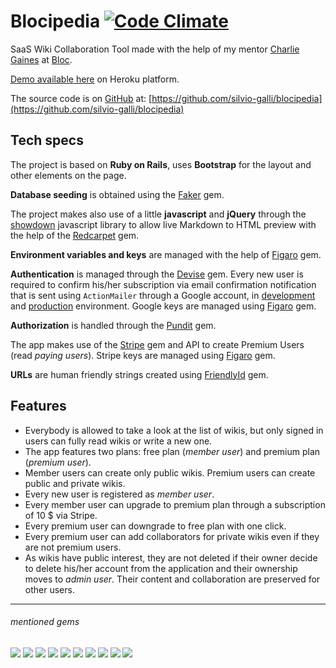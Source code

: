 # Blocipedia [![Code Climate](https://codeclimate.com/github/silvio-galli/blocipedia/badges/gpa.svg)](https://codeclimate.com/github/silvio-galli/blocipedia)

SaaS Wiki Collaboration Tool made with the help of my mentor [Charlie Gaines](https://github.com/beaugaines) at [Bloc](http://www.bloc.io).

[Demo available here](https://floating-ocean-14149.herokuapp.com/) on Heroku platform.

The source code is on [GitHub](https://github.com) at: [https://github.com/silvio-galli/blocipedia](https://github.com/silvio-galli/blocipedia)


## Tech specs
The project is based on **Ruby on Rails**, uses **Bootstrap** for the layout and other elements on the page.

**Database seeding** is obtained using the [Faker](https://github.com/stympy/faker) gem.

The project makes also use of a little **javascript** and **jQuery** through the [showdown](https://github.com/showdownjs/showdown) javascript library to allow live Markdown to HTML preview with the help of the [Redcarpet](https://github.com/vmg/redcarpet) gem.

**Environment variables and keys** are managed with the help of [Figaro](https://github.com/laserlemon/figaro) gem.

**Authentication** is managed through the [Devise](https://github.com/plataformatec/devise) gem.
Every new user is required to confirm his/her subscription via email confirmation notification that is sent using `ActionMailer` through a Google account, in [development](https://github.com/silvio-galli/blocipedia/blob/master/config/environments/development.rb) and [production](https://github.com/silvio-galli/blocipedia/blob/master/config/environments/production.rb) environment.
Google keys are managed using [Figaro](https://github.com/laserlemon/figaro) gem.

**Authorization** is handled through the [Pundit](https://github.com/elabs/pundit) gem.

The app makes use of the [Stripe](https://github.com/stripe/stripe-ruby) gem and API to create Premium Users (read *paying users*). Stripe keys are managed using [Figaro](https://github.com/laserlemon/figaro) gem.

**URLs** are human friendly strings created using [FriendlyId](https://github.com/norman/friendly_id) gem.


## Features

- Everybody is allowed to take a look at the list of wikis, but only signed in users can fully read wikis or write a new one.
- The app features two plans: free plan (*member user*) and premium plan (*premium user*).
- Member users can create only public wikis. Premium users can create public and private wikis.
- Every new user is registered as *member user*.
- Every member user can upgrade to premium plan through a subscription of 10 $ via Stripe.
- Every premium user can downgrade to free plan with one click.
- Every premium user can add collaborators for private wikis even if they are not premium users.
- As wikis have public interest, they are not deleted if their owner decide to delete his/her account from the application and their ownership moves to _admin user_. Their content and collaboration are preserved for other users.


---

###### mentioned gems
![](https://img.shields.io/badge/rails-4.2.5-green.svg?style=flat)
![](https://img.shields.io/badge/bootstrap_sass-3.3.5.1-green.svg?style=flat)
![](https://img.shields.io/badge/faker-1.6.3-green.svg?style=flat)
![](https://img.shields.io/badge/jquery_rails-4.0.5-green.svg?style=flat)
![](https://img.shields.io/badge/redcarpet-3.3.4-green.svg?style=flat)
![](https://img.shields.io/badge/figaro-1.1.1-green.svg?style=flat)
![](https://img.shields.io/badge/devise-3.5.6-green.svg?style=flat)
![](https://img.shields.io/badge/pundit-1.1.0-green.svg?style=flat)
![](https://img.shields.io/badge/stripe-1.37.0-green.svg?style=flat)
![](https://img.shields.io/badge/friendly_id-5.1.0-green.svg?style=flat)
